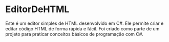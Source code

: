 # EditorDeHTML
Este é um editor simples de HTML desenvolvido em C#. 
Ele permite criar e editar código HTML de forma rápida e fácil. Foi criado como parte de um projeto para praticar conceitos básicos de programação com C#.

